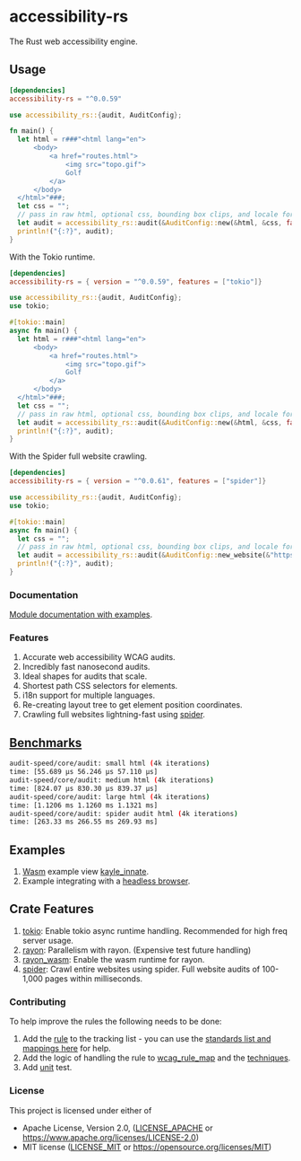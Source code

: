 # accessibility-rs

The Rust web accessibility engine.

## Usage

```toml
[dependencies]
accessibility-rs = "^0.0.59"
```

```rs
use accessibility_rs::{audit, AuditConfig};

fn main() {
  let html = r###"<html lang="en">
      <body>     
          <a href="routes.html">
              <img src="topo.gif">
              Golf
          </a> 
      </body> 
  </html>"###;
  let css = "";
  // pass in raw html, optional css, bounding box clips, and locale for audit
  let audit = accessibility_rs::audit(&AuditConfig::new(&html, &css, false, "en"));
  println!("{:?}", audit);
}
```

With the Tokio runtime.

```toml
[dependencies]
accessibility-rs = { version = "^0.0.59", features = ["tokio"]}
```

```rs
use accessibility_rs::{audit, AuditConfig};
use tokio;

#[tokio::main]
async fn main() {
  let html = r###"<html lang="en"> 
      <body>     
          <a href="routes.html">
              <img src="topo.gif">
              Golf
          </a> 
      </body> 
  </html>"###;
  let css = "";
  // pass in raw html, optional css, bounding box clips, and locale for audit
  let audit = accessibility_rs::audit(&AuditConfig::new(&html, &css, false, "en")).await;
  println!("{:?}", audit);
}
```

With the Spider full website crawling.

```toml
[dependencies]
accessibility-rs = { version = "^0.0.61", features = ["spider"]}
```

```rs
use accessibility_rs::{audit, AuditConfig};
use tokio;

#[tokio::main]
async fn main() {
  let css = "";
  // pass in raw html, optional css, bounding box clips, and locale for audit
  let audit = accessibility_rs::audit(&AuditConfig::new_website(&"https://choosealicense.com".into())).await;
  println!("{:?}", audit);
}
```


### Documentation

[Module documentation with examples](https://docs.rs/accessibility-rs).

### Features

1. Accurate web accessibility WCAG audits.
1. Incredibly fast nanosecond audits.
1. Ideal shapes for audits that scale.
1. Shortest path CSS selectors for elements.
1. i18n support for multiple languages.
1. Re-creating layout tree to get element position coordinates.
1. Crawling full websites lightning-fast using [spider](https://github.com/spider-rs/spider).

## [Benchmarks](./benches/)

```sh
audit-speed/core/audit: small html (4k iterations)
time: [55.689 µs 56.246 µs 57.110 µs]
audit-speed/core/audit: medium html (4k iterations)
time: [824.07 µs 830.30 µs 839.37 µs]
audit-speed/core/audit: large html (4k iterations)
time: [1.1206 ms 1.1260 ms 1.1321 ms]
audit-speed/core/audit: spider audit html (4k iterations)
time: [263.33 ms 266.55 ms 269.93 ms]
```

## Examples

1. [Wasm](https://webassembly.org/) example view [kayle_innate](https://github.com/a11ywatch/kayle/blob/main/kayle_innate/src/lib.rs#L18).
1. Example integrating with a [headless browser](https://github.com/a11ywatch/kayle/blob/main/kayle/tests/innate.ts#L14).

## Crate Features

1. [tokio](https://docs.rs/tokio/latest/tokio/): Enable tokio async runtime handling. Recommended for high freq server usage.
1. [rayon](https://docs.rs/rayon/latest/rayon/): Parallelism with rayon. (Expensive test future handling)
1. [rayon_wasm](https://lib.rs/crates/rayon-wasm): Enable the wasm runtime for rayon.
1. [spider](https://docs.rs/spider-rs/latest/spider/): Crawl entire websites using spider. Full website audits of 100-1,000 pages within milliseconds.

### Contributing

To help improve the rules the following needs to be done:

1. Add the [rule](./RULES.md) to the tracking list - you can use the [standards list and mappings here](https://squizlabs.github.io/HTML_CodeSniffer/Standards/WCAG2/) for help.
1. Add the logic of handling the rule to [wcag_rule_map](./accessibility-rs/src/engine/rules/wcag_rule_map.rs) and the [techniques](./accessibility-rs/src/engine/rules/techniques.rs).
1. Add [unit](./accessibility-rs/tests/unit/mod.rs) test.

### License

This project is licensed under either of

- Apache License, Version 2.0, ([LICENSE_APACHE](LICENSE_APACHE) or
  https://www.apache.org/licenses/LICENSE-2.0)
- MIT license ([LICENSE_MIT](LICENSE_MIT) or
  https://opensource.org/licenses/MIT)
